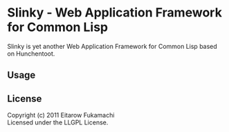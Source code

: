 # Slinky - Web Application Framework for Common Lisp

Slinky is yet another Web Application Framework for Common Lisp based on Hunchentoot.

## Usage

## License

Copyright (c) 2011 Eitarow Fukamachi  
Licensed under the LLGPL License.
